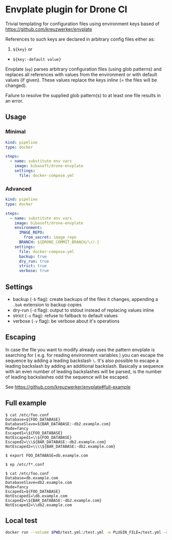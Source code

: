 # Envplate plugin for Drone CI

Trivial templating for configuration files using environment keys based of https://github.com/kreuzwerker/envplate

References to such keys are declared in arbitrary config files either as:

1. `${key}` or

- `${key:-default value}`

Envplate (`ep`) parses arbitrary configuration files (using glob patterns) and replaces all references with values from the environment or with default values (if given). These values replace the keys _inline_ (= the files will be changed).

Failure to resolve the supplied glob pattern(s) to at least one file results in an error.

## Usage

### Minimal

```yaml
kind: pipeline
type: docker

steps:
  - name: substitute env vars
    image: bibasoft/drone-envplate
    settings:
      file: docker-compose.yml
```

### Advanced

```yaml
kind: pipeline
type: docker

steps:
  - name: substitute env vars
    image: bibasoft/drone-envplate
    environment:
      IMAGE_REPO:
        from_secret: image_repo
      BRANCH: ${DRONE_COMMIT_BRANCH/\//-}
    settings:
      file: docker-compose.yml
      backup: true
      dry_run: true
      strict: true
      verbose: true
```
## Settings
- backup (`-b` flag): create backups of the files it changes, appending a `.bak` extension to backup copies
- dry-run (`-d` flag): output to stdout instead of replacing values inline
- strict (`-s` flag): refuse to fallback to default values
- verbose (`-v` flag): be verbose about it's operations

## Escaping

In case the file you want to modify already uses the pattern envplate is searching for ( e.g. for reading environment variables ) you can escape the sequence by adding a leading backslash `\`. It's also possible to escape a leading backslash by adding an additional backslash. Basically a sequence with an even number of leading backslashes will be parsed, is the number of leading backslashes odd the sequence will be escaped.

See https://github.com/kreuzwerker/envplate#full-example

## Full example

```
$ cat /etc/foo.conf
Database=${FOO_DATABASE}
DatabaseSlave=${BAR_DATABASE:-db2.example.com}
Mode=fancy
Escaped1=\${FOO_DATABASE}
NotEscaped1=\\${FOO_DATABASE}
Escaped2=\\\${BAR_DATABASE:-db2.example.com}
NotEscaped2=\\\\${BAR_DATABASE:-db2.example.com}

$ export FOO_DATABASE=db.example.com

$ ep /etc/f*.conf

$ cat /etc/foo.conf
Database=db.example.com
DatabaseSlave=db2.example.com
Mode=fancy
Escaped1=${FOO_DATABASE}
NotEscaped1=\db.example.com
Escaped2=\${BAR_DATABASE:-db2.example.com}
NotEscaped2=\\db2.example.com
```

## Local test

```bash
docker run --volume $PWD/test.yml:/test.yml -e PLUGIN_FILE=/test.yml -e PLUGIN_DRY_RUN=true -e ENV_VAR=test bibasoft/drone-envplate
```
